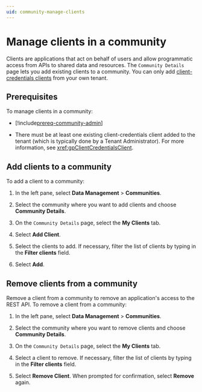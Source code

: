 ```yaml
---
uid: community-manage-clients
---
```


# Manage clients in a community

Clients are applications that act on behalf of users and allow programmatic access from APIs to shared data and resources. The `Community Details` page lets you add existing clients to a community. You can only add [client-credentials clients](xref:ccClients) from your own tenant.

## Prerequisites

To manage clients in a community:

- [!include[prereq-community-admin](includes/prereq-community-admin.md)]

- There must be at least one existing client-credentials client added to the tenant (which is typically done by a Tenant Administrator). For more information, see <xref:gpClientCredentialsClient>.

## Add clients to a community

To add a client to a community:

1. In the left pane, select **Data Management** > **Communities**.

1. Select the community where you want to add clients and choose **Community Details**.

1. On the `Community Details` page, select the **My Clients** tab.

1. Select **Add Client**.

1. Select the clients to add. If necessary, filter the list of clients by typing in the **Filter clients** field.

1. Select **Add**.

## Remove clients from a community

Remove a client from a community to remove an application's access to the REST API. To remove a client from a community:

1. In the left pane, select **Data Management** > **Communities**.

1. Select the community where you want to remove clients and choose **Community Details**.

1. On the `Community Details` page, select the **My Clients** tab.

1. Select a client to remove. If necessary, filter the list of clients by typing in the **Filter clients** field. 

1. Select **Remove Client**. When prompted for confirmation, select **Remove** again.
